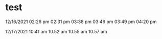 # test
12/16/2021
02:26 pm
02:31 pm
03:38 pm
03:46 pm
03:49 pm
04:20 pm

12/17/2021
10:41 am
10.52 am
10.55 am
10.57 am
